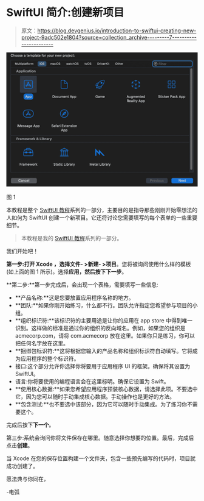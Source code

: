 # SwiftUI 简介:创建新项目

> 原文：<https://blog.devgenius.io/introduction-to-swiftui-creating-new-project-9adc502e1804?source=collection_archive---------7----------------------->

![](img/c6d9fe646d293488b55030288445f310.png)

图 1

本教程是整个 [SwiftUI 教程](https://arc-sosangyo.medium.com/list/swiftui-tutorial-03734e631240)系列的一部分，主要目的是指导那些刚刚开始零想法的人如何为 SwiftUI 创建一个新项目。它还将讨论您需要填写的每个表单的一些重要细节。

> 本教程是我的 [SwiftUI 教程](https://arc-sosangyo.medium.com/list/swiftui-tutorial-03734e631240)系列的一部分。

我们开始吧！

**第一步:**打开 **Xcode** ，选择**文件- >新建- >项目**。您将被询问使用什么样的模板(如上面的图 1 所示)。选择**应用，**然后按下**下一步**。

**第二步:**第一步完成后，会出现一个表格，需要填写一些信息:

*   **产品名称:**这是您要放置应用程序名称的地方。
*   **团队:**如果你刚开始练习，什么都不行。团队允许指定您希望参与项目的小组。
*   **组织标识符:**该标识符的主要用途是让你的应用在 app store 中得到唯一识别。这样做的标准是通过你的组织的反向域名。例如，如果您的组织是 acmecorp.com，请将 com.acmecorp 放在这里。如果你只是练习，你可以把任何名字放在这里。
*   **捆绑包标识符:**这将根据您输入的产品名称和组织标识符自动填写。它将成为应用程序的整个标识符。
*   接口:这个部分允许你选择你将要用于应用程序 UI 的框架。确保将其设置为 SwiftUI。
*   语言:你将要使用的编程语言会在这里标明。确保它设置为 Swift。
*   **使用核心数据:**如果您希望应用程序预装核心数据，请选择此项。不要选中它，因为您可以随时手动集成核心数据。手动操作也是更好的方法。
*   **包含测试:**也不要选中该部分，因为它可以随时手动集成。为了练习你不需要这个。

完成后按下**下一个**。

第三步:系统会询问你将文件保存在哪里。随意选择你想要的位置。最后，完成后点击**创建**。

当 Xcode 在您的保存位置构建一个文件夹，包含一些预先编写的代码时，项目就成功创建了。

愿法典与你同在，

-电弧